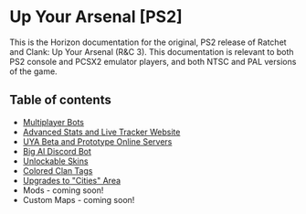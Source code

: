 # Up Your Arsenal [PS2]

This is the Horizon documentation for the original, PS2 release of Ratchet and Clank: Up Your Arsenal (R&C 3). This documentation is relevant to both PS2 console and PCSX2 emulator players, and both NTSC and PAL versions of the game.

## Table of contents

- [Multiplayer Bots](./bots.md)
- [Advanced Stats and Live Tracker Website](https://www.uyatracker.net/)
- [UYA Beta and Prototype Online Servers](./betas.md)
- [Big Al Discord Bot](./bigal.md)
- [Unlockable Skins](./skins.md)
- [Colored Clan Tags](./clantags.md)
- [Upgrades to "Cities" Area](./cities.md)
- Mods - coming soon!
- Custom Maps - coming soon!


